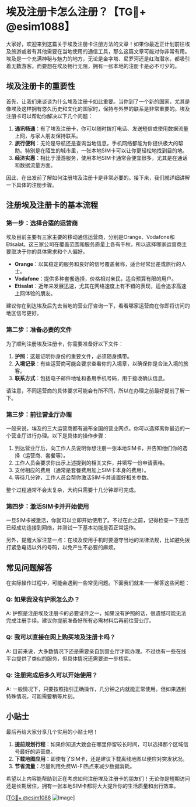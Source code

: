 # 埃及注册卡怎么注册？【TG💪+ @esim1088】

大家好，欢迎来到这篇关于埃及注册卡注册方法的文章！如果你最近正计划前往埃及旅游或者有其他需要在当地使用的通信工具，那么这篇文章可能对你非常有用。埃及是一个充满神秘与魅力的地方，无论是金字塔、尼罗河还是红海潜水，都吸引着无数游客。而要想在埃及畅行无阻，拥有一张本地的注册卡是必不可少的。

## 埃及注册卡的重要性

首先，让我们来谈谈为什么埃及注册卡如此重要。当你到了一个新的国家，尤其是像埃及这样拥有悠久历史和文化的国家时，保持与外界的联系是非常重要的。埃及注册卡可以帮助你解决以下几个问题：

1. **通讯畅通**：有了埃及注册卡，你可以随时拨打电话、发送短信或使用数据流量上网，与家人朋友保持联系。
2. **旅行便利**：无论是导航还是查询当地信息，手机网络都能为你提供极大的帮助。特别是在陌生的城市里，一张本地SIM卡可以让你更轻松地找到目的地。
3. **经济实惠**：相比于漫游服务，使用本地SIM卡通常会便宜很多，尤其是在通话和数据流量方面。

因此，在出发前了解如何注册埃及注册卡是非常必要的。接下来，我们就详细讲解一下具体的注册步骤。

## 注册埃及注册卡的基本流程

### 第一步：选择合适的运营商

埃及目前主要有三家主要的移动通信运营商，分别是Orange、Vodafone和Etisalat。这三家公司在覆盖范围和服务质量上各有千秋，所以选择哪家运营商主要取决于你的具体需求和个人偏好。

- **Orange**：以其稳定的服务和良好的信号覆盖著称，适合经常出差或旅行的人士。
- **Vodafone**：提供多种套餐选择，价格相对亲民，适合预算有限的用户。
- **Etisalat**：近年来发展迅速，尤其在网络速度上有不错的表现，适合追求高速上网体验的朋友。

建议你在到达埃及后先去当地的营业厅咨询一下，看看哪家运营商在你即将访问的地区信号更好。

### 第二步：准备必要的文件

为了顺利注册埃及注册卡，你需要准备好以下文件：

1. **护照**：这是证明你身份的重要文件，必须随身携带。
2. **入境记录**：有些运营商可能会要求查看你的入境章，以确保你是合法入境的旅客。
3. **联系方式**：包括电子邮件地址和备用手机号码，用于接收确认信息。

请注意，不同运营商的具体要求可能会有所不同，所以在办理之前最好提前了解一下。

### 第三步：前往营业厅办理

一般来说，埃及的三大运营商都有遍布全国的营业网点。你可以选择离你最近的一个营业厅进行办理。以下是具体的操作步骤：

1. 到达营业厅后，向工作人员说明你想注册一张本地SIM卡，并告知他们你的选择（运营商、套餐等）。
2. 工作人员会要求你出示上述提到的相关文件，并填写一份申请表格。
3. 支付相应的费用（通常是套餐费用加上SIM卡本身的费用）。
4. 等待几分钟，工作人员会帮你激活SIM卡并设置好相关参数。

整个过程通常不会太复杂，大约只需要十几分钟即可完成。

### 第四步：激活SIM卡并开始使用

一旦SIM卡被激活，你就可以立即开始使用了。不过在此之前，记得检查一下是否已经成功连接到网络，并测试一下基本功能是否正常运作。

另外，提醒大家注意一点：在埃及使用手机时要遵守当地的法律法规，比如避免拨打紧急电话以外的号码，以免产生不必要的麻烦。

## 常见问题解答

在实际操作过程中，可能会遇到一些常见问题。下面我们就来一一解答这些问题：

### Q: 如果我没有护照怎么办？

A: 护照是注册埃及注册卡的必要证件之一，如果没有护照的话，很遗憾可能无法完成注册手续。建议你提前准备好所有必需材料后再前往营业厅。

### Q: 我可以直接在网上购买埃及注册卡吗？

A: 目前来说，大多数情况下还是需要亲自到营业厅才能办理。不过也有一些在线平台提供了类似的服务，但具体情况还需要进一步核实。

### Q: 注册完成后多久可以开始使用？

A: 一般情况下，只要按照指引正确操作，几分钟之内就能正常使用。但如果遇到特殊情况，可能需要稍等片刻。

## 小贴士

最后再给大家分享几个实用的小贴士吧！

1. **提前规划行程**：如果你知道大致会在哪里停留较长时间，可以选择那个区域信号最好的运营商。
2. **下载地图应用**：即使有了SIM卡，还是建议下载离线地图以便应对突发状况。
3. **节省流量**：尽量利用免费Wi-Fi热点来减少数据消耗。

希望以上内容能帮助到正在考虑如何注册埃及注册卡的朋友们！无论你是短期访问还是长期居住，拥有一张本地SIM卡都将大大提升你的生活质量和出行效率。

[[TG💪+ @esim1088](https://t.me/s/esim1088) ![Image](https://i.postimg.cc/4NQfJmqS/Snipaste-2025-05-13-00-14-12.png)]